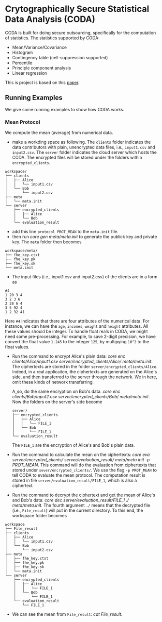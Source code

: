 Crytographically Secure Statistical Data Analysis (CODA)
==
CODA is built for doing secure outsourcing, specifically for the computation of statistics.
The statistics supported by CODA:

* Mean/Variance/Covariance
* Histogram
* Contingency table (cell-suppression supported)
* Percentile
* Principle component analysis
* Linear regression

This is project is based on this [paper](https://www.internetsociety.org/doc/using-fully-homomorphic-encryption-statistical-analysis-categorical-ordinal-and-numerical-data).

## Running Examples
We give some running examples to show how CODA works.

### Mean Protocol
We compute the mean (average) from numerical data.

* make a workding space as following. The `clients` folder indicates the data contributors with plain, unencrypted data files, i.e., `input1.csv` and `input2.csv`. The `server` folder indicates the cloud server which hosts the CODA. The encrypted files will be stored under the folders within
`encrypted_clients`.

```
workspace/
├── clients
│   ├── Alice
│   │   └── input1.csv
│   └── Bob
│       └── input2.csv
├── meta
│   └── meta.init
└── server
    ├── encrypted_clients
    │   ├── Alice
    │   └── Bob
    └── evaluation_result
```

* add this line `protocol PROT_MEAN` to the `meta.init` file.
* then run _core gen meta/meta.init_ to generate the publick key and private key. The `meta` folder then becomes
```
workspace/meta/
├── fhe_key.ctxt
├── fhe_key.pk
├── fhe_key.sk
└── meta.init
```
* The input files (i.e., input1.csv and input2.csv) of the clients are in a form as 

```
#4
1 20 3 4
3 2 3 6
2 28 6 4
3 5 92 4
1 2 32 41

```
Here `#4` indicates that there are four attributes of the numerical data. For instance, we can have the `age`, `incomes`, `weight` and `height` attributes. All these values should be integer. To handle float reals in CODA, we might need some pre-processing. For example, to save 2-digit precision, we have convert the float value `1.245` to the integer `125`, by multipying `10^2` to the float values.

* Run the command to encrypt Alice's plain data: _core enc clients/Alice/input1.csv server/encrypted_clients/Alice/ meta/meta.init_. The ciphertexts are stored in the folder `server/encrypted_clients/Alice`. Indeed, in a real applicaiton, the ciphertexts are generated on the Alice's side, and then transferred to the server through the network. We in here, omit these kinds of network transferring.

  A_so, do the same encryption on Bob's data. _core enc clients/Bob/input2.csv server/encrypted_clients/Bob/ meta/meta.init_. Now the folders on the server's side become 
  ```
  server/
  ├── encrypted_clients
  │   ├── Alice
  │   │   └── FILE_1
  │   └── Bob
  │       └── FILE_1
  └── evaluation_result
  ```
  The `FILE_1` are the encryption of Alice's and Bob's plain data.

* Run the command to calculate the mean on the ciphertexts: _core eva server/encrypted_clients/ server/evaluation_result/ meta/meta.init -p PROT_MEAN_. This command will do the evaluation from ciphertexts that stored under `sever/encrypted_clients/`. We use the flag `-p PROT_MEAN` to tell CODA to evaluate the mean protocol. The computation result is stored in file `server/evaluation_result/FILE_1`, which is also a ciphertext.

* Run the command to decrypt the ciphertext and get the mean of Alice's and Bob's data: _core dec server/evaluation_result/FILE_1 ./ meta/meta.init_. The fourth argument `./` means that the decrypted file (i.e., `File_result`) will put in the current directory. To this end, the workspace folder becomes
```
workspace
├── File_result
├── clients
│   ├── Alice
│   │   └── input1.csv
│   └── Bob
│       └── input2.csv
├── meta
│   ├── fhe_key.ctxt
│   ├── fhe_key.pk
│   ├── fhe_key.sk
│   └── meta.init
└── server
    ├── encrypted_clients
    │   ├── Alice
    │   │   └── FILE_1
    │   └── Bob
    │       └── FILE_1
    └── evaluation_result
        └── FILE_1
```
* We can see the mean from `File_result`: _cat File_result_.
